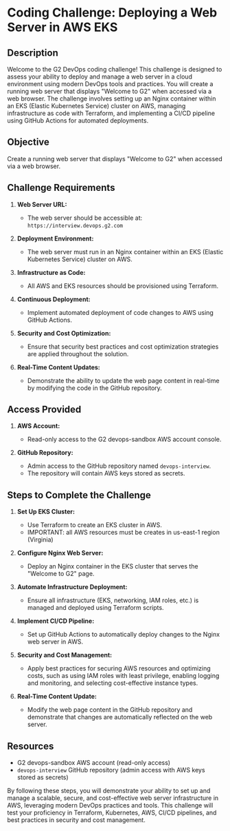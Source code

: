 
# Coding Challenge: Deploying a Web Server in AWS EKS

## Description
Welcome to the G2 DevOps coding challenge! This challenge is designed to assess your ability to deploy and manage a web server in a cloud environment using modern DevOps tools and practices. You will create a running web server that displays "Welcome to G2" when accessed via a web browser. The challenge involves setting up an Nginx container within an EKS (Elastic Kubernetes Service) cluster on AWS, managing infrastructure as code with Terraform, and implementing a CI/CD pipeline using GitHub Actions for automated deployments.

## Objective
Create a running web server that displays "Welcome to G2" when accessed via a web browser.

## Challenge Requirements
1. **Web Server URL:**
   - The web server should be accessible at: `https://interview.devops.g2.com`

2. **Deployment Environment:**
   - The web server must run in an Nginx container within an EKS (Elastic Kubernetes Service) cluster on AWS.
   
3. **Infrastructure as Code:**
   - All AWS and EKS resources should be provisioned using Terraform.

4. **Continuous Deployment:**
   - Implement automated deployment of code changes to AWS using GitHub Actions.

5. **Security and Cost Optimization:**
   - Ensure that security best practices and cost optimization strategies are applied throughout the solution.

6. **Real-Time Content Updates:**
   - Demonstrate the ability to update the web page content in real-time by modifying the code in the GitHub repository.

## Access Provided
1. **AWS Account:**
   - Read-only access to the G2 devops-sandbox AWS account console.

2. **GitHub Repository:**
   - Admin access to the GitHub repository named `devops-interview`.
   - The repository will contain AWS keys stored as secrets.

## Steps to Complete the Challenge

1. **Set Up EKS Cluster:**
   - Use Terraform to create an EKS cluster in AWS.
   - IMPORTANT: all AWS resources must be creates in us-east-1 region (Virginia)
   
2. **Configure Nginx Web Server:**
   - Deploy an Nginx container in the EKS cluster that serves the "Welcome to G2" page.
   
3. **Automate Infrastructure Deployment:**
   - Ensure all infrastructure (EKS, networking, IAM roles, etc.) is managed and deployed using Terraform scripts.
   
4. **Implement CI/CD Pipeline:**
   - Set up GitHub Actions to automatically deploy changes to the Nginx web server in AWS.
   
5. **Security and Cost Management:**
   - Apply best practices for securing AWS resources and optimizing costs, such as using IAM roles with least privilege, enabling logging and monitoring, and selecting cost-effective instance types.
   
6. **Real-Time Content Update:**
   - Modify the web page content in the GitHub repository and demonstrate that changes are automatically reflected on the web server.

## Resources
- G2 devops-sandbox AWS account (read-only access)
- `devops-interview` GitHub repository (admin access with AWS keys stored as secrets)

By following these steps, you will demonstrate your ability to set up and manage a scalable, secure, and cost-effective web server infrastructure in AWS, leveraging modern DevOps practices and tools. This challenge will test your proficiency in Terraform, Kubernetes, AWS, CI/CD pipelines, and best practices in security and cost management.